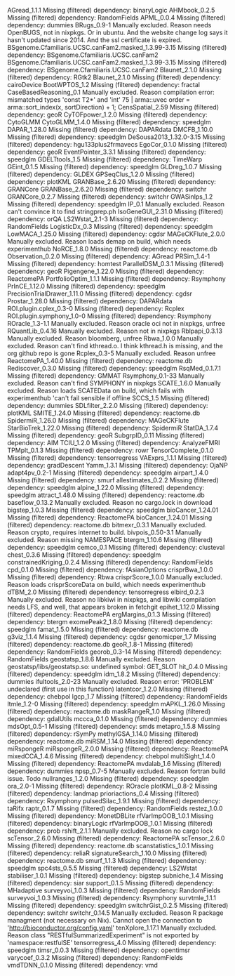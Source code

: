 AGread_1.1.1	Missing (filtered) dependency: binaryLogic
AHMbook_0.2.5	Missing (filtered) dependency: RandomFields
APML_0.0.4	Missing (filtered) dependency: dummies
BRugs_0.9-1	Manually excluded. Reason needs OpenBUGS, not in nixpkgs. Or in ubuntu. And the website change log says it hasn't updated since 2014. And the ssl certificate is expired.
BSgenome.Cfamiliaris.UCSC.canFam2.masked_1.3.99-3.15	Missing (filtered) dependency: BSgenome.Cfamiliaris.UCSC.canFam2
BSgenome.Cfamiliaris.UCSC.canFam2.masked_1.3.99-3.15	Missing (filtered) dependency: BSgenome.Cfamiliaris.UCSC.canFam2
Blaunet_2.1.0	Missing (filtered) dependency: RGtk2
Blaunet_2.1.0	Missing (filtered) dependency: cairoDevice
BootWPTOS_1.2	Missing (filtered) dependency: fractal
CaseBasedReasoning_0.1	Manually excluded. Reason compilation error: mismatched types 'const T2*' and 'int' 75 |   arma::uvec order = arma::sort_index(x, sortDirection) + 1;
CensSpatial_2.59	Missing (filtered) dependency: geoR
CyTOFpower_1.2.0	Missing (filtered) dependency: CytoGLMM
CytoGLMM_1.4.0	Missing (filtered) dependency: speedglm
DAPAR_1.28.0	Missing (filtered) dependency: DAPARdata
DMCFB_1.10.0	Missing (filtered) dependency: speedglm
DeSousa2013_1.32.0-3.15	Missing (filtered) dependency: hgu133plus2frmavecs
EgoCor_0.1.0	Missing (filtered) dependency: geoR
EventPointer_3.3.1	Missing (filtered) dependency: speedglm
GDELTtools_1.5	Missing (filtered) dependency: TimeWarp
GEint_0.1.5	Missing (filtered) dependency: speedglm
GLDreg_1.0.7	Missing (filtered) dependency: GLDEX
GPSeqClus_1.2.0	Missing (filtered) dependency: plotKML
GRANBase_2.6.20	Missing (filtered) dependency: GRANCore
GRANBase_2.6.20	Missing (filtered) dependency: switchr
GRANCore_0.2.7	Missing (filtered) dependency: switchr
GWASinlps_1.2	Missing (filtered) dependency: speedglm
IP_0.1	Manually excluded. Reason can't convince it to find stringprep.ph
IsoGeneGUI_2.31.0	Missing (filtered) dependency: orQA
LS2Wstat_2.1-3	Missing (filtered) dependency: RandomFields
LogisticDx_0.3	Missing (filtered) dependency: speedglm
LowMACA_1.25.0	Missing (filtered) dependency: cgdsr
MAGeCKFlute_2.0.0	Manually excluded. Reason loads demap on build, which needs experimenthub
NoRCE_1.8.0	Missing (filtered) dependency: reactome.db
Observation_0.2.0	Missing (filtered) dependency: AGread
PRSim_1.4-1	Missing (filtered) dependency: homtest
ParallelDSM_0.3.1	Missing (filtered) dependency: geoR
Pigengene_1.22.0	Missing (filtered) dependency: ReactomePA
PortfolioOptim_1.1.1	Missing (filtered) dependency: Rsymphony
PrInCE_1.12.0	Missing (filtered) dependency: speedglm
PrecisionTrialDrawer_1.11.0	Missing (filtered) dependency: cgdsr
Prostar_1.28.0	Missing (filtered) dependency: DAPARdata
ROI.plugin.cplex_0.3-0	Missing (filtered) dependency: Rcplex
ROI.plugin.symphony_1.0-0	Missing (filtered) dependency: Rsymphony
ROracle_1.3-1.1	Manually excluded. Reason oracle oci not in nixpkgs, unfree
RQuantLib_0.4.16	Manually excluded. Reason not in nixpkgs
Rblpapi_0.3.13	Manually excluded. Reason bloomberg, unfree
Rbwa_1.0.0	Manually excluded. Reason can't find kthread.o. I think kthread.h is missing, and the org github repo is gone
Rcplex_0.3-5	Manually excluded. Reason unfree
ReactomePA_1.40.0	Missing (filtered) dependency: reactome.db
Rediscover_0.3.0	Missing (filtered) dependency: speedglm
RsqMed_0.1.7.1	Missing (filtered) dependency: GMMAT
Rsymphony_0.1-33	Manually excluded. Reason can't find SYMPHONY in nixpkgs
SCATE_1.6.0	Manually excluded. Reason loads SCATEData on build, which fails with experimenthub 'can't fail sensible if offline
SCCS_1.5	Missing (filtered) dependency: dummies
SDLfilter_2.2.0	Missing (filtered) dependency: plotKML
SMITE_1.24.0	Missing (filtered) dependency: reactome.db
SpidermiR_1.26.0	Missing (filtered) dependency: MAGeCKFlute
StarBioTrek_1.22.0	Missing (filtered) dependency: SpidermiR
StatDA_1.7.4	Missing (filtered) dependency: geoR
SubgrpID_0.11	Missing (filtered) dependency: AIM
TCIU_1.2.0	Missing (filtered) dependency: AnalyzeFMRI
TPMplt_0.1.3	Missing (filtered) dependency: rowr
TensorComplete_0.1.0	Missing (filtered) dependency: tensorregress
VAExprs_1.1.1	Missing (filtered) dependency: gradDescent
Yamm_1.3.1	Missing (filtered) dependency: OjaNP
adapt4pv_0.2-1	Missing (filtered) dependency: speedglm
airpart_1.4.0	Missing (filtered) dependency: smurf
allestimates_0.2.2	Missing (filtered) dependency: speedglm
alpine_1.22.0	Missing (filtered) dependency: speedglm
attract_1.48.0	Missing (filtered) dependency: reactome.db
baseflow_0.13.2	Manually excluded. Reason no cargo.lock in download
bigstep_1.0.3	Missing (filtered) dependency: speedglm
bioCancer_1.24.01	Missing (filtered) dependency: ReactomePA
bioCancer_1.24.01	Missing (filtered) dependency: reactome.db
bitmexr_0.3.1	Manually excluded. Reason crypto, requires internet to build. 
bivpois_0.50-3.1	Manually excluded. Reason missing NAMESPACE
btergm_1.10.6	Missing (filtered) dependency: speedglm
cemco_0.1	Missing (filtered) dependency: clusteval
chest_0.3.6	Missing (filtered) dependency: speedglm
constrainedKriging_0.2.4	Missing (filtered) dependency: RandomFields
cpd_0.1.0	Missing (filtered) dependency: fAsianOptions
crisprBwa_1.0.0	Missing (filtered) dependency: Rbwa
crisprScore_1.0.0	Manually excluded. Reason loads crisprScoreData on build, which needs experimenthub
dTBM_2.0	Missing (filtered) dependency: tensorregress
elbird_0.2.3	Manually excluded. Reason no libkiwi in nixpkgs, and libwiki compilation needs LFS, and well, that appears broken in fetchgit
epihet_1.12.0	Missing (filtered) dependency: ReactomePA
ergMargins_0.1.3	Missing (filtered) dependency: btergm
exomePeak2_1.8.0	Missing (filtered) dependency: speedglm
famat_1.5.0	Missing (filtered) dependency: reactome.db
g3viz_1.1.4	Missing (filtered) dependency: cgdsr
genomicper_1.7	Missing (filtered) dependency: reactome.db
geoR_1.8-1	Missing (filtered) dependency: RandomFields
georob_0.3-14	Missing (filtered) dependency: RandomFields
geostatsp_1.8.6	Manually excluded. Reason geostatsp/libs/geostatsp.so: undefined symbol: GET_SLOT
hit_0.4.0	Missing (filtered) dependency: speedglm
idm_1.8.2	Missing (filtered) dependency: dummies
ifultools_2.0-23	Manually excluded. Reason error: 'PROBLEM' undeclared (first use in this function)
latentcor_1.2.0	Missing (filtered) dependency: chebpol
lgcp_1.7	Missing (filtered) dependency: RandomFields
ltmle_1.2-0	Missing (filtered) dependency: speedglm
mAPKL_1.26.0	Missing (filtered) dependency: reactome.db
maskRangeR_1.0	Missing (filtered) dependency: gdalUtils
mccca_0.1.0	Missing (filtered) dependency: dummies
mdsOpt_0.5-1	Missing (filtered) dependency: smds
metapro_1.5.8	Missing (filtered) dependency: rSymPy
methylGSA_1.14.0	Missing (filtered) dependency: reactome.db
miRSM_1.14.0	Missing (filtered) dependency: miRspongeR
miRspongeR_2.0.0	Missing (filtered) dependency: ReactomePA
mixedCCA_1.4.6	Missing (filtered) dependency: chebpol
multiSight_1.4.0	Missing (filtered) dependency: ReactomePA
mvdalab_1.6	Missing (filtered) dependency: dummies
npsp_0.7-5	Manually excluded. Reason fortran build issue. Todo
nullranges_1.2.0	Missing (filtered) dependency: speedglm
ora_2.0-1	Missing (filtered) dependency: ROracle
plotKML_0.8-2	Missing (filtered) dependency: landmap
prioriactions_0.4	Missing (filtered) dependency: Rsymphony
pulsedSilac_1.9.1	Missing (filtered) dependency: taRifx
raptr_0.1.7	Missing (filtered) dependency: RandomFields
restez_1.0.0	Missing (filtered) dependency: MonetDBLite
rfVarImpOOB_1.0.1	Missing (filtered) dependency: binaryLogic
rfVarImpOOB_1.0.1	Missing (filtered) dependency: prob
rshift_2.1.1	Manually excluded. Reason no cargo lock
scTensor_2.6.0	Missing (filtered) dependency: ReactomePA
scTensor_2.6.0	Missing (filtered) dependency: reactome.db
scanstatistics_1.0.1	Missing (filtered) dependency: reliaR
signatureSearch_1.10.0	Missing (filtered) dependency: reactome.db
smurf_1.1.3	Missing (filtered) dependency: speedglm
spc4sts_0.5.5	Missing (filtered) dependency: LS2Wstat
stabiliser_1.0.1	Missing (filtered) dependency: bigstep
subniche_1.4	Missing (filtered) dependency: siar
support_0.1.5	Missing (filtered) dependency: MHadaptive
surveyvoi_1.0.3	Missing (filtered) dependency: RandomFields
surveyvoi_1.0.3	Missing (filtered) dependency: Rsymphony
survtmle_1.1.1	Missing (filtered) dependency: speedglm
switchrGist_0.2.5	Missing (filtered) dependency: switchr
switchr_0.14.5	Manually excluded. Reason R package managment (not necessary on Nix). Cannot open the connection to 'http://bioconductor.org/config.yaml'
tenXplore_1.17.1	Manually excluded. Reason class "RESTfulSummarizedExperiment" is not exported by 'namespace:restfulSE'
tensorregress_4.0	Missing (filtered) dependency: speedglm
timsr_0.0.3	Missing (filtered) dependency: opentimsr
varycoef_0.3.2	Missing (filtered) dependency: RandomFields
vmdTDNN_0.1.0	Missing (filtered) dependency: vmd